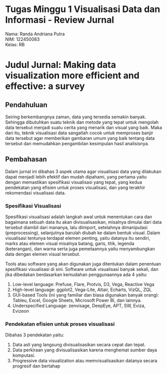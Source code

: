 # Tugas Minggu 1 Visualisasi Data dan Informasi - Review Jurnal
Nama: Randa Andriana Putra\
NIM: 122450083\
Kelas: RB

# Judul Jurnal: Making data visualization more efficient and effective: a survey
## Pendahuluan
Seiring berkembangnya zaman, data yang tersedia semakin banyak. Sehingga dibutuhkan suatu teknik dan metode yang tepat untuk mengolah data tersebut menjadi suatu cerita yang menarik dan visual yang baik. Maka dari itu, teknik visualisasi data sangatlah cocok untuk memproses banjir data tersebut agar memberikan gambaran umum yang baik tentang data tersebut dan memudahkan pengambilan kesimpulan hasil analisisnya.
## Pembahasan
Dalam jurnal ini dibahas 3 aspek utama agar visualisasi data yang dilakukan dapat menjadi lebih efektif dan mudah dipahami, yang pertama yaitu dengan memastikan spesifikasi visualisasi yang tepat, yang kedua pendekatan yang efisien untuk proses visualisasi, dan yang terakhir rekomendasi visualisasi data.
### Spesifikasi Visualisasi
Spesifikasi visualisasi adalah langkah awal untuk menentukan cara dan bagaimana sebuah data itu akan divisualisasikan, misalnya dimulai dari data tersebut diambil dari mananya, lalu diimport, setelahnya dimanipulasi (preprocessing), selanjutnya barulah diubah ke dalam bentuk visual.
Dalam visualisasi tentunya terdapat elemen penting, yaitu datanya itu sendiri, marks atau elemen visual misalnya batang, garis, titik, legenda (keterangan), dan warna serta juga pemetaannya yaitu menyambungkan data dengan elemen visual tersebut.

Tools atau software yang akan digunakan juga ditentukan dalam penentuan spesifikasi visualisasi di sini. Software untuk visualisasi banyak sekali, dan jika dibedakan berdasarkan kemudahan penggunaannya ada 4 yaitu:
1. Low-level language: Prefuse, Flare, Protvis, D3, Vega, Reactive Vega
2. High-level language: ggplot2, Vega-Lite, Altair, Echarts, VizQL, ZQL
3. GUI-based Tools (ini yang familiar dan biasa digunakan banyak orang): Tableu, Excel, Google Sheets, Microsoft Power BI, dan lainnya.
4. Underspecified Language: zenvisage, DeepEye, APT, SW, Eviza, Evizeon

### Pendekatan efisien untuk proses visualisasi
Dibahas 3 pendekatan yaitu:
1. Data asli yang langsung divisualisasikan secara cepat dan tepat.
2. Data perkiraan yang divisualisasikan karena menghemat sumber daya komputasi.
3. Progressive data visualization atau memvisualisasikan datanya secara progresif dan bertahap

